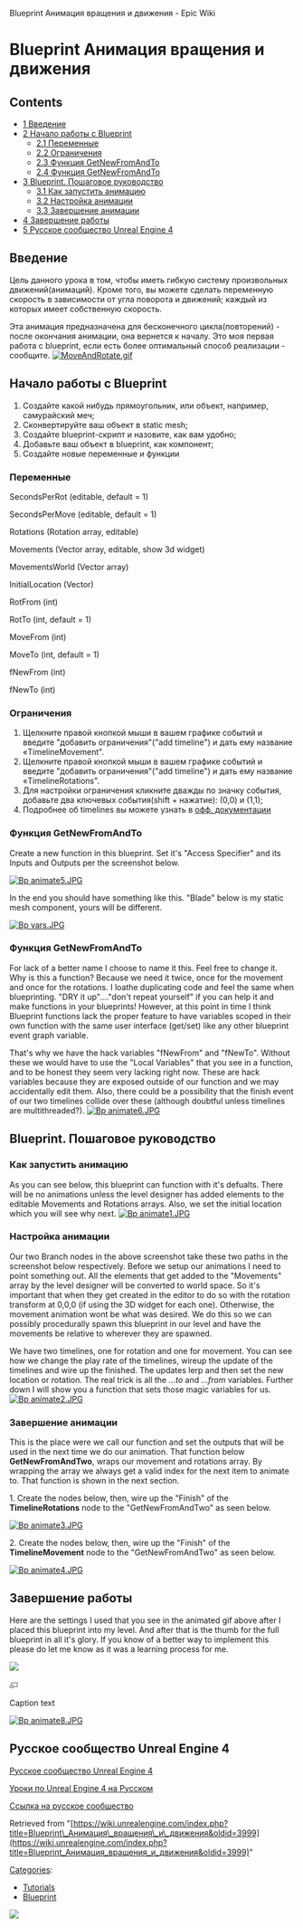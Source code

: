 Blueprint Анимация вращения и движения - Epic Wiki                    

Blueprint Анимация вращения и движения
======================================

  

Contents
--------

*   [1 Введение](#.D0.92.D0.B2.D0.B5.D0.B4.D0.B5.D0.BD.D0.B8.D0.B5)
*   [2 Начало работы с Blueprint](#.D0.9D.D0.B0.D1.87.D0.B0.D0.BB.D0.BE_.D1.80.D0.B0.D0.B1.D0.BE.D1.82.D1.8B_.D1.81_Blueprint)
    *   [2.1 Переменные](#.D0.9F.D0.B5.D1.80.D0.B5.D0.BC.D0.B5.D0.BD.D0.BD.D1.8B.D0.B5)
    *   [2.2 Ограничения](#.D0.9E.D0.B3.D1.80.D0.B0.D0.BD.D0.B8.D1.87.D0.B5.D0.BD.D0.B8.D1.8F)
    *   [2.3 Функция GetNewFromAndTo](#.D0.A4.D1.83.D0.BD.D0.BA.D1.86.D0.B8.D1.8F_GetNewFromAndTo)
    *   [2.4 Функция GetNewFromAndTo](#.D0.A4.D1.83.D0.BD.D0.BA.D1.86.D0.B8.D1.8F_GetNewFromAndTo_2)
*   [3 Blueprint. Пошаговое руководство](#Blueprint._.D0.9F.D0.BE.D1.88.D0.B0.D0.B3.D0.BE.D0.B2.D0.BE.D0.B5_.D1.80.D1.83.D0.BA.D0.BE.D0.B2.D0.BE.D0.B4.D1.81.D1.82.D0.B2.D0.BE)
    *   [3.1 Как запустить анимацию](#.D0.9A.D0.B0.D0.BA_.D0.B7.D0.B0.D0.BF.D1.83.D1.81.D1.82.D0.B8.D1.82.D1.8C_.D0.B0.D0.BD.D0.B8.D0.BC.D0.B0.D1.86.D0.B8.D1.8E)
    *   [3.2 Настройка анимации](#.D0.9D.D0.B0.D1.81.D1.82.D1.80.D0.BE.D0.B9.D0.BA.D0.B0_.D0.B0.D0.BD.D0.B8.D0.BC.D0.B0.D1.86.D0.B8.D0.B8)
    *   [3.3 Завершение анимации](#.D0.97.D0.B0.D0.B2.D0.B5.D1.80.D1.88.D0.B5.D0.BD.D0.B8.D0.B5_.D0.B0.D0.BD.D0.B8.D0.BC.D0.B0.D1.86.D0.B8.D0.B8)
*   [4 Завершение работы](#.D0.97.D0.B0.D0.B2.D0.B5.D1.80.D1.88.D0.B5.D0.BD.D0.B8.D0.B5_.D1.80.D0.B0.D0.B1.D0.BE.D1.82.D1.8B)
*   [5 Русское сообщество Unreal Engine 4](#.D0.A0.D1.83.D1.81.D1.81.D0.BA.D0.BE.D0.B5_.D1.81.D0.BE.D0.BE.D0.B1.D1.89.D0.B5.D1.81.D1.82.D0.B2.D0.BE_Unreal_Engine_4)

Введение
--------

Цель данного урока в том, чтобы иметь гибкую систему произвольных движений(анимаций). Кроме того, вы можете сделать переменную скорость в зависимости от угла поворота и движений; каждый из которых имеет собственную скорость.

Эта анимация предназначена для бесконечного цикла(повторений) - после окончания анимации, она вернется к началу. Это моя первая работа с blueprint, если есть более оптимальный способ реализации - сообщите. [![MoveAndRotate.gif](https://d26ilriwvtzlb.cloudfront.net/8/82/MoveAndRotate.gif)](/File:MoveAndRotate.gif)

Начало работы с Blueprint
-------------------------

1.  Создайте какой нибудь прямоугольник, или объект, например, самурайский меч;
2.  Сконвертируйте ваш объект в static mesh;
3.  Создайте blueprint-скрипт и назовите, как вам удобно;
4.  Добавьте ваш объект в blueprint, как компонент;
5.  Создайте новые переменные и функции

### Переменные

SecondsPerRot (editable, default = 1)

SecondsPerMove (editable, default = 1)

Rotations (Rotation array, editable)

Movements (Vector array, editable, show 3d widget)

MovementsWorld (Vector array)

InitialLocation (Vector)

RotFrom (int)

RotTo (int, default = 1)

MoveFrom (int)

MoveTo (int, default = 1)

fNewFrom (int)

fNewTo (int)

### Ограничения

1.  Щелкните правой кнопкой мыши в вашем графике событий и введите "добавить ограничения"("add timeline") и дать ему название «TimelineMovement".
2.  Щелкните правой кнопкой мыши в вашем графике событий и введите "добавить ограничения"("add timeline") и дать ему название «TimelineRotations".
3.  Для настройки ограничения кликните дважды по значку события, добавьте два ключевых события(shift + нажатие): (0,0) и (1,1);
4.  Подробнее об timelines вы можете узнать в [офф. документации](https://docs.unrealengine.com/latest/INT/Engine/Blueprints/UserGuide/Timelines/index.html)

### Функция GetNewFromAndTo

Create a new function in this blueprint. Set it's "Access Specifier" and its Inputs and Outputs per the screenshot below.

[![Bp animate5.JPG](https://d26ilriwvtzlb.cloudfront.net/e/eb/Bp_animate5.JPG)](/File:Bp_animate5.JPG)

In the end you should have something like this. "Blade" below is my static mesh component, yours will be different.

[![Bp vars.JPG](https://d26ilriwvtzlb.cloudfront.net/4/4c/Bp_vars.JPG)](/File:Bp_vars.JPG)

### Функция GetNewFromAndTo

For lack of a better name I choose to name it this. Feel free to change it. Why is this a function? Because we need it twice, once for the movement and once for the rotations. I loathe duplicating code and feel the same when blueprinting. "DRY it up"...."don't repeat yourself" if you can help it and make functions in your blueprints! However, at this point in time I think Blueprint functions lack the proper feature to have variables scoped in their own function with the same user interface (get/set) like any other blueprint event graph variable.

That's why we have the hack variables "fNewFrom" and "fNewTo". Without these we would have to use the "Local Variables" that you see in a function, and to be honest they seem very lacking right now. These are hack variables because they are exposed outside of our function and we may accidentally edit them. Also, there could be a possibility that the finish event of our two timelines collide over these (although doubtful unless timelines are multithreaded?). [![Bp animate6.JPG](https://d26ilriwvtzlb.cloudfront.net/d/de/Bp_animate6.JPG)](/File:Bp_animate6.JPG)

Blueprint. Пошаговое руководство
--------------------------------

### Как запустить анимацию

As you can see below, this blueprint can function with it's defualts. There will be no animations unless the level designer has added elements to the editable Movements and Rotations arrays. Also, we set the initial location which you will see why next. [![Bp animate1.JPG](https://d26ilriwvtzlb.cloudfront.net/2/21/Bp_animate1.JPG)](/File:Bp_animate1.JPG)

### Настройка анимации

Our two Branch nodes in the above screenshot take these two paths in the screenshot below respectively. Before we setup our animations I need to point something out. All the elements that get added to the "Movements" array by the level designer will be converted to world space. So it's important that when they get created in the editor to do so with the rotation transform at 0,0,0 (if using the 3D widget for each one). Otherwise, the movement animation wont be what was desired. We do this so we can possibly procedurally spawn this blueprint in our level and have the movements be relative to wherever they are spawned.

We have two timelines, one for rotation and one for movement. You can see how we change the play rate of the timelines, wireup the update of the timelines and wire up the finished. The updates lerp and then set the new location or rotation. The real trick is all the _...to_ and _...from_ variables. Further down I will show you a function that sets those magic variables for us. [![Bp animate2.JPG](https://d26ilriwvtzlb.cloudfront.net/e/eb/Bp_animate2.JPG)](/File:Bp_animate2.JPG)

### Завершение анимации

This is the place were we call our function and set the outputs that will be used in the next time we do our animation. That function below **GetNewFromAndTwo**, wraps our movement and rotations array. By wrapping the array we always get a valid index for the next item to animate to. That function is shown in the next section.

1\. Create the nodes below, then, wire up the "Finish" of the **TimelineRotations** node to the "GetNewFromAndTwo" as seen below.

[![Bp animate3.JPG](https://d26ilriwvtzlb.cloudfront.net/f/f4/Bp_animate3.JPG)](/File:Bp_animate3.JPG)

2\. Create the nodes below, then, wire up the "Finish" of the **TimelineMovement** node to the "GetNewFromAndTwo" as seen below.

[![Bp animate4.JPG](https://d26ilriwvtzlb.cloudfront.net/d/d0/Bp_animate4.JPG)](/File:Bp_animate4.JPG)

  

Завершение работы
-----------------

Here are the settings I used that you see in the animated gif above after I placed this blueprint into my level. And after that is the thumb for the full blueprint in all it's glory. If you know of a better way to implement this please do let me know as it was a learning process for me.

[![](https://d3ar1piqh1oeli.cloudfront.net/6/69/Bp_animate7.JPG/180px-Bp_animate7.JPG)](/File:Bp_animate7.JPG)

[![](/skins/common/images/magnify-clip.png)](/File:Bp_animate7.JPG "Enlarge")

Caption text

[![Bp animate8.JPG](https://d26ilriwvtzlb.cloudfront.net/e/e7/Bp_animate8.JPG)](/File:Bp_animate8.JPG)

Русское сообщество Unreal Engine 4
----------------------------------

[Русское сообщество Unreal Engine 4](http://ue4.codengine.ru)

[Уроки по Unreal Engine 4 на Русском](http://ue4.codengine.ru/index.php/%D0%9A%D0%B0%D1%82%D0%B5%D0%B3%D0%BE%D1%80%D0%B8%D1%8F:%D0%A3%D1%80%D0%BE%D0%BA%D0%B8)

[Ссылка на русское сообщество](http://ue4.codengine.ru/index.php/Blueprint_%D0%90%D0%BD%D0%B8%D0%BC%D0%B0%D1%86%D0%B8%D1%8F_%D0%B2%D1%80%D0%B0%D1%89%D0%B5%D0%BD%D0%B8%D1%8F_%D0%B8_%D0%B4%D0%B2%D0%B8%D0%B6%D0%B5%D0%BD%D0%B8%D1%8F)

Retrieved from "[https://wiki.unrealengine.com/index.php?title=Blueprint\_Анимация\_вращения\_и\_движения&oldid=3999](https://wiki.unrealengine.com/index.php?title=Blueprint_Анимация_вращения_и_движения&oldid=3999)"

[Categories](/Special:Categories "Special:Categories"):

*   [Tutorials](/Category:Tutorials "Category:Tutorials")
*   [Blueprint](/Category:Blueprint "Category:Blueprint")

  ![](https://tracking.unrealengine.com/track.png)